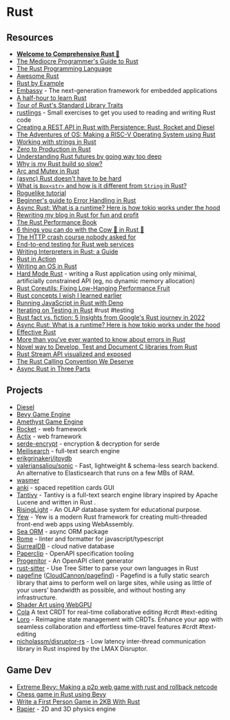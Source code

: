 # Rust

## Resources

- [**Welcome to Comprehensive Rust 🦀**](https://google.github.io/comprehensive-rust/)
- [The Mediocre Programmer's Guide to Rust](https://www.hezmatt.org/~mpalmer/blog/2024/05/01/the-mediocre-programmers-guide-to-rust.html)
- [The Rust Programming Language](https://doc.rust-lang.org/book/)
- [Awesome Rust](https://github.com/rust-unofficial/awesome-rust)
- [Rust by Example](https://doc.rust-lang.org/rust-by-example)
- [Embassy](https://embassy.dev) - The next-generation framework for embedded applications
- [A half-hour to learn Rust](https://fasterthanli.me/articles/a-half-hour-to-learn-rust)
- [Tour of Rust's Standard Library Traits](https://github.com/pretzelhammer/rust-blog/blob/master/posts/tour-of-rusts-standard-library-traits.md)
- [rustlings](https://github.com/rust-lang/rustlings) - Small exercises to get you used to reading and writing Rust code
- [Creating a REST API in Rust with Persistence: Rust, Rocket and Diesel](https://genekuo.medium.com/creating-a-rest-api-in-rust-with-persistence-rust-rocket-and-diesel-a4117d400104)
- [The Adventures of OS: Making a RISC-V Operating System using Rust](https://osblog.stephenmarz.com/index.html)
- [Working with strings in Rust](https://fasterthanli.me/articles/working-with-strings-in-rust)
- [Zero to Production in Rust](https://www.zero2prod.com/index.html)
- [Understanding Rust futures by going way too deep](https://fasterthanli.me/articles/understanding-rust-futures-by-going-way-too-deep)
- [Why is my Rust build so slow?](https://fasterthanli.me/articles/why-is-my-rust-build-so-slow)
- [Arc and Mutex in Rust](https://itsallaboutthebit.com/arc-mutex/)
- [(async) Rust doesn't have to be hard](https://itsallaboutthebit.com/async-simple/)
- [What is `Box<str>` and how is it different from `String` in Rust?](https://mahdi.blog/rust-box-str-vs-string/)
- [Roguelike tutorial](https://bfnightly.bracketproductions.com/rustbook/chapter_0.html)
- [Beginner's guide to Error Handling in Rust](https://www.sheshbabu.com/posts/rust-error-handling/)
- [Async Rust: What is a runtime? Here is how tokio works under the hood](https://kerkour.com/rust-async-await-what-is-a-runtime)
- [Rewriting my blog in Rust for fun and profit](https://www.jonashietala.se/blog/2022/08/29/rewriting_my_blog_in_rust_for_fun_and_profit/)
- [The Rust Performance Book](https://nnethercote.github.io/perf-book/title-page.html)
- [6 things you can do with the Cow 🐄 in Rust 🦀](https://dev.to/kgrech/6-things-you-can-do-with-the-cow-in-rust-4l55)
- [The HTTP crash course nobody asked for](https://fasterthanli.me/articles/the-http-crash-course-nobody-asked-for)
- [End-to-end testing for Rust web services](https://blog.logrocket.com/end-to-end-testing-for-rust-web-services/)
- [Writing Interpreters in Rust: a Guide](https://rust-hosted-langs.github.io/book/introduction.html)
- [Rust in Action](https://www.rustinaction.com/)
- [Writing an OS in Rust](https://os.phil-opp.com/)
- [Hard Mode Rust](https://matklad.github.io/2022/10/06/hard-mode-rust.html) - writing a Rust application using only minimal, artificially constrained API (eg, no dynamic memory allocation)
- [Rust Coreutils: Fixing Low-Hanging Performance Fruit](https://jackson.dev/post/rust-coreutils-dd/)
- [Rust concepts I wish I learned earlier](https://rauljordan.com/rust-concepts-i-wish-i-learned-earlier/)
- [Running JavaScript in Rust with Deno](https://austinpoor.com/blog/js-in-rs)
- [Iterating on Testing in Rust](https://epage.github.io/blog/2023/06/iterating-on-test/) #rust #testing
- [Rust fact vs. fiction: 5 Insights from Google's Rust journey in 2022](https://opensource.googleblog.com/2023/06/rust-fact-vs-fiction-5-insights-from-googles-rust-journey-2022.html)
- [Async Rust: What is a runtime? Here is how tokio works under the hood](https://kerkour.com/rust-async-await-what-is-a-runtime)
- [Effective Rust](https://www.lurklurk.org/effective-rust/)
- [More than you've ever wanted to know about errors in Rust](https://www.shuttle.rs/blog/2022/06/30/error-handling)
- [Novel way to Develop, Test and Document C libraries from Rust](https://wasmer.io/posts/novel-way-to-develop--test-and-document-c-libraries-from-rust)
- [Rust Stream API visualized and exposed](https://github.com/alexpusch/rust-magic-patterns/blob/master/rust-stream-visualized/Readme.md)
- [The Rust Calling Convention We Deserve](https://mcyoung.xyz/2024/04/17/calling-convention/)
- [Async Rust in Three Parts](https://jacko.io/async_intro.html)

## Projects

- [Diesel](https://docs.diesel.rs/master/diesel/index.html)
- [Bevy Game Engine](https://bevyengine.org/)
- [Amethyst Game Engine](https://amethyst.rs)
- [Rocket](https://rocket.rs/) - web framework
- [Actix](https://actix.rs/) - web framework
- [serde-encrypt](https://github.com/laysakura/serde-encrypt) - encryption & decryption for serde
- [Meilisearch](https://github.com/meilisearch/meilisearch) - full-text search engine
- [erikgrinakerj/jtoydb](https://github.com/erikgrinaker/toydb)
- [valeriansaliou/sonic](https://github.com/valeriansaliou/sonic) - Fast, lightweight & schema-less search backend. An alternative to Elasticsearch that runs on a few MBs of RAM.
- [wasmer](https://github.com/wasmerio/wasmer)
- [anki](https://github.com/ankitects/anki) - spaced repetition cards GUI
- [Tantivy](https://github.com/quickwit-oss/tantivy) - Tantivy is a full-text search engine library inspired by Apache Lucene and written in Rust .
- [RisingLight](https://github.com/risinglightdb/risinglight) - An OLAP database system for educational purpose.
- [Yew](https://yew.rs/) - Yew is a modern Rust framework for creating multi-threaded front-end web apps using WebAssembly.
- [Sea ORM](https://github.com/SeaQL/sea-orm) - async ORM package
- [Rome](https://rome.tools) - linter and formatter for javascript/typescript
- [SurrealDB](https://surrealdb.com) - cloud native database
- [Paperclip](https://github.com/paperclip-rs/paperclip) - OpenAPI specification tooling
- [Progenitor](https://github.com/oxidecomputer/progenitor) - An OpenAPI client generator
- [rust-sitter](https://github.com/hydro-project/rust-sitter) - Use Tree Sitter to parse your own languages in Rust
- [pagefine](https://pagefind.app/) ([CloudCannon/pagefind](https://github.com/CloudCannon/pagefind)) - Pagefind is a fully static search library that aims to perform well on large sites, while using as little of your users’ bandwidth as possible, and without hosting any infrastructure.
- [Shader Art using WebGPU](https://github.com/pythops/shader-art-rs)
- [Cola](https://github.com/nomad/cola) A text CRDT for real-time collaborative editing #crdt #text-editing
- [Loro](https://github.com/loro-dev/loro) - Reimagine state management with CRDTs. Enhance your app with seamless collaboration and effortless time-travel features #crdt #text-editing
- [nicholassm/disruptor-rs](https://github.com/nicholassm/disruptor-rs) -  Low latency inter-thread communication library in Rust inspired by the LMAX Disruptor. 

## Game Dev

- [Extreme Bevy: Making a p2p web game with rust and rollback netcode](https://johanhelsing.studio/posts/extreme-bevy)
- [Chess game in Rust using Bevy](https://caballerocoll.com/blog/bevy-chess-tutorial/)
- [Write a First Person Game in 2KB With Rust](https://grantshandy.github.io/posts/raycasting/)
- [Rapier](https://rapier.rs) - 2D and 3D physics engine
